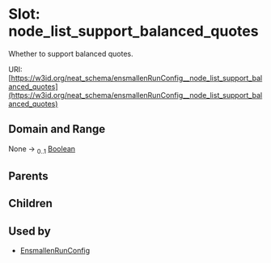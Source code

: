 
# Slot: node_list_support_balanced_quotes


Whether to support balanced quotes.

URI: [https://w3id.org/neat_schema/ensmallenRunConfig__node_list_support_balanced_quotes](https://w3id.org/neat_schema/ensmallenRunConfig__node_list_support_balanced_quotes)


## Domain and Range

None &#8594;  <sub>0..1</sub> [Boolean](types/Boolean.md)

## Parents


## Children


## Used by

 * [EnsmallenRunConfig](EnsmallenRunConfig.md)
